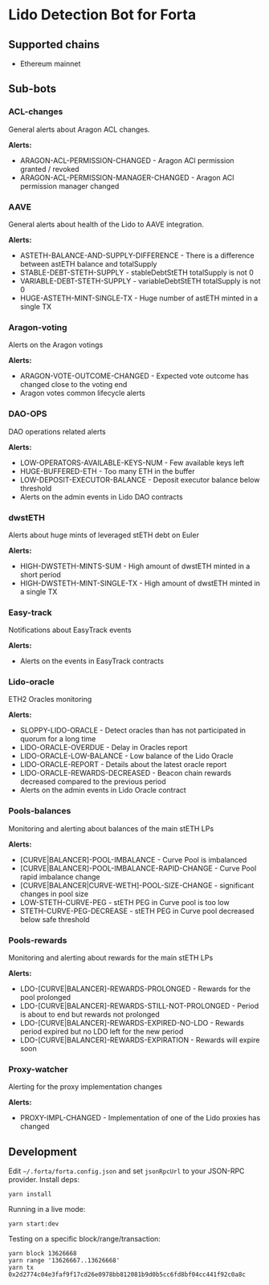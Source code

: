 # Lido Detection Bot for Forta

## Supported chains

* Ethereum mainnet


## Sub-bots

### ACL-changes

General alerts about Aragon ACL changes.

**Alerts:**

- ARAGON-ACL-PERMISSION-CHANGED - Aragon ACl permission granted / revoked
- ARAGON-ACL-PERMISSION-MANAGER-CHANGED - Aragon ACl permission manager changed

### AAVE

General alerts about health of the Lido to AAVE integration.

**Alerts:**

- ASTETH-BALANCE-AND-SUPPLY-DIFFERENCE - There is a difference between astETH balance and totalSupply
- STABLE-DEBT-STETH-SUPPLY - stableDebtStETH totalSupply is not 0
- VARIABLE-DEBT-STETH-SUPPLY - variableDebtStETH totalSupply is not 0
- HUGE-ASTETH-MINT-SINGLE-TX - Huge number of astETH minted in a single TX

### Aragon-voting

Alerts on the Aragon votings

**Alerts:**

- ARAGON-VOTE-OUTCOME-CHANGED - Expected vote outcome has changed close to the voting end
- Aragon votes common lifecycle alerts

### DAO-OPS

DAO operations related alerts

**Alerts:**

- LOW-OPERATORS-AVAILABLE-KEYS-NUM - Few available keys left
- HUGE-BUFFERED-ETH - Too many ETH in the buffer
- LOW-DEPOSIT-EXECUTOR-BALANCE - Deposit executor balance below threshold
- Alerts on the admin events in Lido DAO contracts

### dwstETH

Alerts about huge mints of leveraged stETH debt on Euler

**Alerts:**

- HIGH-DWSTETH-MINTS-SUM - High amount of dwstETH minted in a short period
- HIGH-DWSTETH-MINT-SINGLE-TX - High amount of dwstETH minted in a single TX

### Easy-track

Notifications about EasyTrack events

**Alerts:**

- Alerts on the events in EasyTrack contracts

### Lido-oracle

ETH2 Oracles monitoring

**Alerts:**

- SLOPPY-LIDO-ORACLE - Detect oracles than has not participated in quorum for a long time
- LIDO-ORACLE-OVERDUE - Delay in Oracles report
- LIDO-ORACLE-LOW-BALANCE - Low balance of the Lido Oracle
- LIDO-ORACLE-REPORT - Details about the latest oracle report
- LIDO-ORACLE-REWARDS-DECREASED - Beacon chain rewards decreased compared to the previous period
- Alerts on the admin events in Lido Oracle contract

### Pools-balances

Monitoring and alerting about balances of the main stETH LPs

**Alerts:**

- \[CURVE|BALANCER\]-POOL-IMBALANCE - Curve Pool is imbalanced
- \[CURVE|BALANCER\]-POOL-IMBALANCE-RAPID-CHANGE - Curve Pool rapid imbalance change
- \[CURVE|BALANCER|CURVE-WETH\]-POOL-SIZE-CHANGE - significant changes in pool size
- LOW-STETH-CURVE-PEG - stETH PEG in Curve pool is too low
- STETH-CURVE-PEG-DECREASE - stETH PEG in Curve pool decreased below safe threshold

### Pools-rewards

Monitoring and alerting about rewards for the main stETH LPs

**Alerts:**

- LDO-\[CURVE|BALANCER\]-REWARDS-PROLONGED - Rewards for the pool prolonged
- LDO-\[CURVE|BALANCER\]-REWARDS-STILL-NOT-PROLONGED - Period is about to end but rewards not prolonged
- LDO-\[CURVE|BALANCER\]-REWARDS-EXPIRED-NO-LDO - Rewards period expired but no LDO left for the new period
- LDO-\[CURVE|BALANCER\]-REWARDS-EXPIRATION - Rewards will expire soon

### Proxy-watcher

Alerting for the proxy implementation changes

**Alerts:**

- PROXY-IMPL-CHANGED - Implementation of one of the Lido proxies has changed


## Development

Edit `~/.forta/forta.config.json` and set `jsonRpcUrl` to your JSON-RPC provider. Install deps:

```
yarn install
```

Running in a live mode:

```
yarn start:dev
```

Testing on a specific block/range/transaction:

```
yarn block 13626668
yarn range '13626667..13626668'
yarn tx 0x2d2774c04e3faf9f17cd26e0978bb812081b9d0b5cc6fd8bf04cc441f92c0a8c
```



